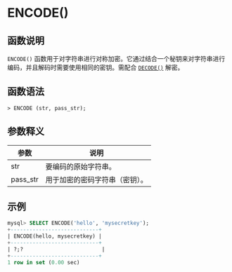 # **ENCODE()**

## **函数说明**

`ENCODE()` 函数用于对字符串进行对称加密。它通过结合一个秘钥来对字符串进行编码，并且解码时需要使用相同的密钥。需配合 [`DECODE()`](./decode.md) 解密。

## **函数语法**

```
> ENCODE (str, pass_str);
```

## **参数释义**

|  参数             | 说明                           |
|  --------------- | ------------------------------ |
| str              | 要编码的原始字符串。           |
| pass_str         | 用于加密的密码字符串（密钥）。    |

## **示例**

```SQL
mysql> SELECT ENCODE('hello', 'mysecretkey');
+----------------------------+
| ENCODE(hello, mysecretkey) |
+----------------------------+
| ?;?                         |
+----------------------------+
1 row in set (0.00 sec)
```